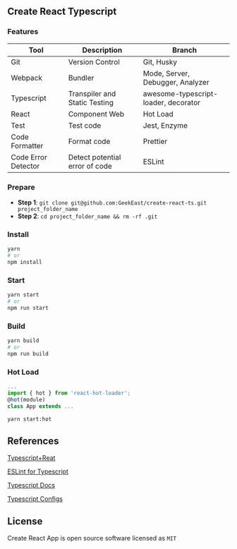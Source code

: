 ## Create React Typescript
### Features

| Tool                | Description                    | Branch                               |
|---------------------|--------------------------------|--------------------------------------|
| Git                 | Version Control                | Git, Husky                           |
| Webpack             | Bundler                        | Mode, Server, Debugger, Analyzer     |
| Typescript          | Transpiler and Static Testing  | awesome-typescript-loader, decorator |
| React               | Component Web                  | Hot Load                             |
| Test                | Test code                      | Jest, Enzyme                         |
| Code Formatter      | Format code                    | Prettier                             |
| Code Error Detector | Detect potential error of code | ESLint                               |



### Prepare
- **Step 1**: `git clone git@github.com:GeekEast/create-react-ts.git project_folder_name` 
- **Step 2**: `cd project_folder_name && rm -rf .git`

### Install 
```sh
yarn
# or
npm install
```

### Start
```sh
yarn start
# or
npm run start
```

### Build
```sh
yarn build
# or
npm run build
```

### Hot Load
```javascript
...
import { hot } from 'react-hot-loader';
@hot(module)
class App extends ...
```
```sh
yarn start:hot
```

## References
[Typescript+Reat](https://www.jianshu.com/p/5b9d330c3740)

[ESLint for Typescript](https://zhuanlan.zhihu.com/p/62401626)

[Typescript Docs](https://typescript.bootcss.com/generics.html)

[Typescript Configs](https://github.com/hstarorg/HstarDoc/blob/master/%E5%89%8D%E7%AB%AF%E7%9B%B8%E5%85%B3/TypeScript%E9%85%8D%E7%BD%AE%E6%96%87%E4%BB%B6tsconfig%E7%AE%80%E6%9E%90.md)


## License

Create React App is open source software licensed as `MIT`
